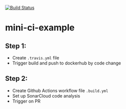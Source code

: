 [![Build Status](https://travis-ci.com/nhoelzl/mini-ci-example.svg?branch=main)](https://travis-ci.com/nhoelzl/mini-ci-example)

# mini-ci-example

## Step 1:
* Create `.travis.yml` file
* Trigger build and push to dockerhub by code change

## Step 2:
* Create Github Actions workflow file `.build.yml`
* Set up SonarCloud code analysis 
* Trigger on PR
